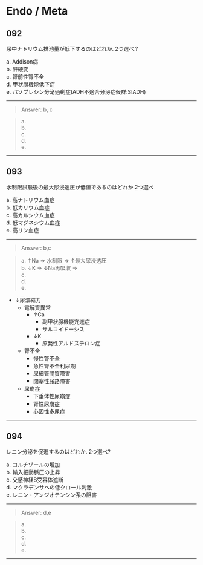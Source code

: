 <!--
Filename: 	Endo-Meta.md
Project: 	/Users/shume/Developer/physician/GeneralPractitioner/QB
Author: 	shumez <https://github.com/shumez>
Created: 	2019-04-22 21:06:4
Modified: 	2019-08-16 17:21:23
-----
Copyright (c) 2019 shumez
-->

# Endo / Meta

<!-- ## Contents

1. [...](#)
    1. [...](#) -->

## 092

尿中ナトリウム排池量が低下するのはどれか. 2つ選べ.?

a. Addison病  
b. 肝硬変  
c. 腎前性腎不全  
d. 甲状腺機能低下症  
e. バソプレシン分泌過剰症(ADH不適合分泌症候群:SIADH)  

-------------------------------------------------------------

> Answer: b, c

> a.   
> b.   
> c.   
> d.   
> e.  

-------------------------------------------------------------


## 093

水制限試験後の最大尿浸透圧が低値であるのはどれか.2つ選べ

a. 高ナトリウム血症  
b. 低カリウム血症  
c. 高カルシウム血症  
d. 低マグネシウム血症  
e. 高リン血症

-------------------------------------------------------------

> Answer: b,c

> a. &uarr;Na &rArr; 水制限 &rArr; &uarr;最大尿浸透圧   
> b. &darr;K &rArr; &darr;Na再吸収 &rArr;     
> c.   
> d.   
> e.  

- &darr;尿濃縮力
    - 電解質異常
        - &uarr;Ca
            - 副甲状腺機能亢進症
            - サルコイドーシス
        - &darr;K
            - 原発性アルドステロン症
    - 腎不全
        - 慢性腎不全
        - 急性腎不全利尿期
        - 尿細管間質障害
        - 閉塞性尿路障害
    - 尿崩症
        - 下垂体性尿崩症
        - 腎性尿崩症
        - 心因性多尿症



-------------------------------------------------------------


## 094

レニン分泌を促進するのはどれか. 2つ選べ?

a. コルチゾールの増加  
b. 輸入細動脈圧の上昇  
c. 交感神経Β受容体遮断  
d. マクラデンサへの低クロール刺激  
e. レニン・アンジオテンシン系の阻害  

-------------------------------------------------------------

> Answer: d,e

> a.   
> b.   
> c.   
> d.   
> e.  

-------------------------------------------------------------

## 


<!--
## 

?

a.   
b.   
c.   
d.   
e.  

-------------------------------------------------------------

> Answer: 

> a.   
> b.   
> c.   
> d.   
> e.  

-------------------------------------------------------------
-->

##


<!-- <style type="text/css">
	img{width: 50%; float: right;}
</style> -->